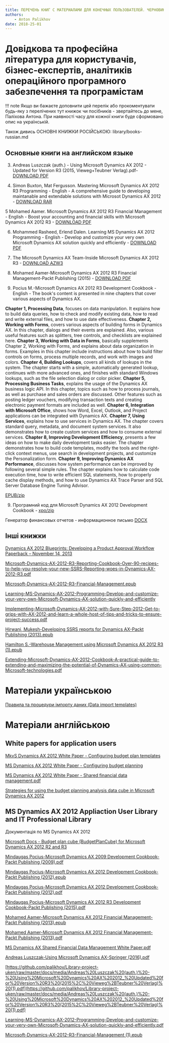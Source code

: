 ```yaml
---
title: ПЕРЕЧЕНЬ КНИГ С МАТЕРИАЛАМИ ДЛЯ КОНЕЧНЫХ ПОЛЬЗОВАТЕЛЕЙ. ЧЕРНОВИК
authors:
    - Anton Palikhov
date: 2018-25-01
---
```


# Довідкова та професійна література для користувачів, бізнес-експертів, аналітиків операційного програмного забезпечення та програмістам

!!! note
    Якщо ви бажаєте доповнити цей перелік або прокоментувати будь-яку з перелічених тут книжок чи посібників - звертайтесь до мене, Паліхова Антона. При наявності часу для кожної книги буде сформовано опис на українській.

Також дивись []() ОСНОВНІ КНИЖКИ РОСІЙСЬКОЮ: library/books-russian.md  

## Основные книги на английском языке

3. Andreas Luszczak (auth.) - Using Microsoft Dynamics AX 2012 - Updated for Version R3 (2015, Vieweg+Teubner Verlag).pdf- [DOWNLOAD PDF](https://github.com/palikhov/Library-project-uken/blob/master/docs/media/Andreas%20Luszczak%20(auth.)%20-%20Using%20Microsoft%20Dynamics%20AX%202012_%20Updated%20for%20Version%20R3%20(2015%2C%20Vieweg%2BTeubner%20Verlag).pdf)

4. Simon Buxton, Mat Fergusson. Mastering Microsoft Dynamics AX 2012 R3 Programming  - English - A comprehensive guide to developing maintanable and extendable solutions with Microsot Dynamics AX 2012 - [DOWNLOAD RAR](https://github.com/palikhov/Library-project-uken/blob/master/docs/media/Buxton%20S.,%20Fergusson%20M.-Mastering%20Microsoft%20Dynamics%20AX%202012%20R3%20Programming.rar?raw=true)

5 Mohamed Aamer. Microsoft Dynamics AX 2012 R3 Financial	Management - English - Boost your accounting and financial skills with Microsoft Dynamics AX 2012 R3 - [DOWNLOAD PDF](https://github.com/palikhov/Library-project-uken/blob/master/docs/media/Buxton%20S.%2C%20Fergusson%20M.-Mastering%20Microsoft%20Dynamics%20AX%202012%20R3%20Programming.rar)

6.  Mohammed Rasheed, Erlend Dalen. Learning MS Dynamics AX 2012 Programming  - English - Develop and customize your very own Microsoft Dynamics AX solution quickly and efficiently  - [DOWNLOAD PDF](https://github.com/palikhov/Library-project-uken/raw/master/docs/media/Mohammed%20Rasheed%2C%20Erlend%20Dalen-Learning%20MS%20Dynamics%20AX%202012%20Programming-Packt%20Publishing%20(%202014).pdf)

6. The Microsoft Dynamics AX Team-Inside Microsoft Dynamics AX 2012 R3 - [DOWNLOAD AZW3](https://github.com/palikhov/Library-project-uken/blob/master/docs/media/The%20Microsoft%20Dynamics%20AX%20Team-Inside%20Microsoft%20Dynamics%20AX%202012%20R3-Microsoft%20Press%20(2014)%20(1).azw3)

7. Mohamed Aamer-Microsoft Dynamics AX 2012 R3 Financial Management-Packt Publishing (2015)  - [DOWNLOAD PDF](https://github.com/palikhov/Library-project-uken/blob/master/docs/media/Mohamed%20Aamer-Microsoft%20Dynamics%20AX%202012%20R3%20Financial%20Management-Packt%20Publishing%20(2015)%20(1).pdf)

8. Pocius M.-Microsoft Dynamics AX 2012 R3 Development Cookbook  - English - The book's content is presented in nine chapters that cover various aspects of Dynamics AX.

**Chapter 1, Processing Data**, focuses on data manipulation. It explains how to build data queries, how to check and modify existing data, how to read and write external files, and how to use date effectiveness.
**Chapter 2, Working with Forms**, covers various aspects of building forms in Dynamics AX. In this chapter, dialogs and their events are explained. Also, various useful features such as splitters, tree controls, and checklists are explained here. **Chapter 3, Working with Data in Forms**, basically supplements Chapter 2, Working with Forms, and explains about data organization in forms. Examples in this chapter include instructions about how to build filter controls on forms, process multiple records, and work with images and colors.
**Chapter 4, Building Lookups**, covers all kinds of lookups in the system. The chapter starts with a simple, automatically generated lookup, continues with more advanced ones, and finishes with standard Windows lookups, such as the file selection dialog or color picker.
**Chapter 5, Processing Business Tasks**, explains the usage of the Dynamics AX business logic API. In this chapter, topics such as how to process journals, as well as purchase and sales orders are discussed. Other features such as posting ledger vouchers, modifying transaction texts and creating electronic payment formats are included as well. **Chapter 6, Integration with Microsoft Office**, shows how Word, Excel, Outlook, and Project applications can be integrated with Dynamics AX.
**Chapter 7, Using Services**, explains how to use services in Dynamics AX. The chapter covers standard query, metadata, and document system services. It also demonstrates how to create custom services and how to consume external services.
**Chapter 8, Improving Development Efficiency**, presents a few ideas on how to make daily development tasks easier. The chapter demonstrates how to build code templates, modify the tools and the right-click context menus, use search in development projects, and customize the Personalization form.
**Chapter 9, Improving Dynamics AX Performance**, discusses how system performance can be improved by following several simple rules. The chapter explains how to calculate code execution time, how to write efficient SQL statements, how to properly cache display methods, and how to use Dynamics AX Trace Parser and SQL Server Database Engine Tuning Advisor. 

 [EPUB/zip](https://github.com/palikhov/Library-project-uken/blob/master/docs/media/Pocius%20M.-Microsoft%20Dynamics%20AX%202012%20R3%20Development%20Cookbook%20(1).rar?raw=true)

9. Програмний код для Microsoft Dynamics AX 2012 Development Cookbook - [xpo/zip](https://github.com/palikhov/Library-project-uken/blob/master/docs/media/-code-bundle-from-Microsoft-Dynamics-AX-2012-Development-Cookbook)

Генератор финансовых отчетов - информационное письмо [DOCX](https://github.com/palikhov/Library-project-uken/blob/master/docs/media/MS_DYNAMICS_AX_2012_RUS_GFO.docx?raw=true)

## Інші книжки

[Dynamics AX 2012 Blueprints: Developing a Product Approval Workflow Paperback – November 14, 2013]()

[Microsoft-Dynamics-AX-2012-R3-Reporting-Cookbook-Over-90-recipes-to-help-you-resolve-your-new-SSRS-Reporting-woes-in-Dynamics-AX-2012-R3.pdf](https://github.com/palikhov/Library-project-uken/raw/master/docs/media/Microsoft-Dynamics-AX-2012-R3-Reporting-Cookbook-Over-90-recipes-to-help-you-resolve-your-new-SSRS-Reporting-woes-in-Dynamics-AX-2012-R3.pdf)

[Microsoft-Dynamics-AX-2012-R3-Financial-Management.epub](https://github.com/palikhov/Library-project-uken/raw/master/docs/media/Microsoft-Dynamics-AX-2012-R3-Financial-Management%20(1).epub)

[Learning-MS-Dynamics-AX-2012-Programming-Develop-and-customize-your-very-own-Microsoft-Dynamics-AX-solution-quickly-and-efficiently](https://github.com/palikhov/Library-project-uken/raw/master/docs/media/Implementing-Microsoft-Dynamics-AX-2012-with-Sure-Step-2012-Get-to-grips-with-AX-2012-and-learn-a-whole-host-of-tips-and-tricks-to-ensure-project-success.pdf)

[Implementing-Microsoft-Dynamics-AX-2012-with-Sure-Step-2012-Get-to-grips-with-AX-2012-and-learn-a-whole-host-of-tips-and-tricks-to-ensure-project-success.pdf](https://github.com/palikhov/Library-project-uken/raw/master/docs/media/Implementing-Microsoft-Dynamics-AX-2012-with-Sure-Step-2012-Get-to-grips-with-AX-2012-and-learn-a-whole-host-of-tips-and-tricks-to-ensure-project-success.pdf)

[Hirwani, Mukesh-Developing SSRS reports for Dynamics AX-Packt Publishing (2013).epub](https://github.com/palikhov/Library-project-uken/raw/master/docs/media/Hirwani%2C%20Mukesh-Developing%20SSRS%20reports%20for%20Dynamics%20AX-Packt%20Publishing%20(2013).epub)

[Hamilton S.-Warehouse Management using Microsoft Dynamics AX 2012 R3 (1).epub](https://github.com/palikhov/Library-project-uken/blob/master/docs/media/Hamilton%20S.-Warehouse%20Management%20using%20Microsoft%20Dynamics%20AX%202012%20R3%20(1).epub)

[Extending-Microsoft-Dynamics-AX-2012-Cookbook-A-practical-guide-to-extending-and-maximizing-the-potential-of-Dynamics-AX-using-common-Microsoft-technologies.pdf](https://github.com/palikhov/Library-project-uken/raw/master/docs/media/Extending-Microsoft-Dynamics-AX-2012-Cookbook-A-practical-guide-to-extending-and-maximizing-the-potential-of-Dynamics-AX-using-common-Microsoft-technologies.pdf)

# Матеріали українською

[Правила та процедури імпорту даних (Data import templates)](https://raw.githubusercontent.com/palikhov/Library-project-uken/master/docs/media/UKEN-RULES-IMPORT-DATA.pdf)

# Матеріали англійською

## White papers for application users 

[MkvS Dynamics AX 2012 White Paper - Configuring budget plan templates](https://github.com/palikhov/Library-project-uken/blob/master/docs/media/MS%20Dynamics%20AX%202012%20White%20Paper%20-%20Configuring%20budget%20plan%20templates.pdf)

[MS Dynamics AX 2012 White Paper - Configuring budget planning](https://raw.githubusercontent.com/palikhov/Library-project-uken/master/docs/media/MS%20Dynamics%20AX%202012%20White%20Paper%20-%20Configuring%20budget%20planning.pdf)

[MS Dynamics AX 2012 White Paper - Shared financial data management.pdf](https://raw.githubusercontent.com/palikhov/Library-project-uken/master/docs/media/MS%20Dynamics%20AX%202012%20White%20Paper%20-%20Shared%20financial%20data%20management.pdf)

[Strategies for using the budget planning analysis data cube in Microsoft Dynamics AX 2012](https://raw.githubusercontent.com/palikhov/Library-project-uken/master/docs/media/MS%20Dynamics%20AX%202012%20White%20Paper%20-%20Strategies%20for%20using%20the%20budget%20planning%20analysis%20data%20cube%20in%20Microsoft%20Dynamics%20AX%202012.pdf)

## MS Dynamics AX 2012 Appliaction User Library and IT Professional Library

Документація по MS Dynamics AX 2012

[Microsoft Docs - Budget plan cube (BudgetPlanCube) for Microsoft Dynamics AX 2012 R2 and R3](https://docs.microsoft.com/en-us/dynamicsax-2012/appuser-itpro/budget-plan-cube-budgetplancube-for-microsoft-dynamics-ax-2012-r2-and-r3)

[Mindaugas Pocius-Microsoft Dynamics AX 2009 Development Cookbook-Packt Publishing (2009).pdf](https://github.com/palikhov/Library-project-uken/raw/master/docs/media/Mindaugas%20Pocius-Microsoft%20Dynamics%20AX%202009%20Development%20Cookbook-Packt%20Publishing%20(2009).pdf)

[Mindaugas Pocius-Microsoft Dynamics AX 2012 Development Cookbook-Packt Publishing (2012).epub](https://github.com/palikhov/Library-project-uken/raw/master/docs/media/Mindaugas%20Pocius-Microsoft%20Dynamics%20AX%202012%20Development%20Cookbook-Packt%20Publishing%20(2012).epub)

[Mindaugas Pocius-Microsoft Dynamics AX 2012 Development Cookbook-Packt Publishing (2012).pdf](https://github.com/palikhov/Library-project-uken/raw/master/docs/media/Mindaugas%20Pocius-Microsoft%20Dynamics%20AX%202012%20Development%20Cookbook-Packt%20Publishing%20(2012).pdf)

[Mindaugas Pocius-Microsoft Dynamics AX 2012 R3 Development Cookbook-Packt Publishing (2015).pdf](https://github.com/palikhov/Library-project-uken/raw/master/docs/media/Mindaugas%20Pocius-Microsoft%20Dynamics%20AX%202012%20R3%20Development%20Cookbook-Packt%20Publishing%20(2015).pdf)

[Mohamed Aamer-Microsoft Dynamics AX 2012 Financial Management-Packt Publishing (2013).epub](https://github.com/palikhov/Library-project-uken/raw/master/docs/media/Mohamed%20Aamer-Microsoft%20Dynamics%20AX%202012%20Financial%20Management-Packt%20Publishing%20(2013).epub)

[Mohamed Aamer-Microsoft Dynamics AX 2012 Financial Management-Packt Publishing (2013).pdf](https://github.com/palikhov/Library-project-uken/raw/master/docs/media/Mohamed%20Aamer-Microsoft%20Dynamics%20AX%202012%20Financial%20Management-Packt%20Publishing%20(2013).pdf)

[MS Dynamics AX Shared Financial Data Management White Paper.pdf](https://github.com/palikhov/Library-project-uken/raw/master/docs/media/MS%20Dynamics%20AX%20Shared%20Financial%20Data%20Management%20White%20Paper.pdf)

[Andreas Luszczak-Using Microsoft Dynamics AX-Springer (2016).pdf](https://github.com/palikhov/Library-project-uken/raw/master/docs/media/Andreas%20Luszczak-Using%20Microsoft%20Dynamics%20AX-Springer%20(2016).pdf)

[https://github.com/palikhov/Library-project-uken/raw/master/docs/media/Andreas%20Luszczak%20(auth.)%20-%20Using%20Microsoft%20Dynamics%20AX%202012_%20Updated%20for%20Version%20R3%20(2015%2C%20Vieweg%2BTeubner%20Verlag)%20(1).pdf](https://github.com/palikhov/Library-project-uken/raw/master/docs/media/Andreas%20Luszczak%20(auth.)%20-%20Using%20Microsoft%20Dynamics%20AX%202012_%20Updated%20for%20Version%20R3%20(2015%2C%20Vieweg%2BTeubner%20Verlag)%20(1).pdf)

[Learning-MS-Dynamics-AX-2012-Programming-Develop-and-customize-your-very-own-Microsoft-Dynamics-AX-solution-quickly-and-efficiently.pdf](https://github.com/palikhov/Library-project-uken/raw/master/docs/media/Learning-MS-Dynamics-AX-2012-Programming-Develop-and-customize-your-very-own-Microsoft-Dynamics-AX-solution-quickly-and-efficiently.pdf)

[Microsoft-Dynamics-AX-2012-R3-Financial-Management (1).epub](https://github.com/palikhov/Library-project-uken/raw/master/docs/media/Microsoft-Dynamics-AX-2012-R3-Financial-Management%20(1).epub)